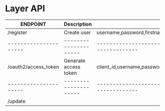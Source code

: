 
# Layer API

| ENDPOINT    		   |  Description    	  | Parameters			 				  							|
| ---------------------| ---------------------| ----------------------------------------------------------------|
| /register   		   | Create user		  |	username,password,firstname,lastname,birthday,email,phone_number|
| ---------------------| ---------------------|	----------------------------------------------------------------|
| /oauth2/access_token | Generate access token| client_id,username,password,grant_type                     		| 
| ---------------------| ---------------------|	----------------------------------------------------------------|
| /update  
